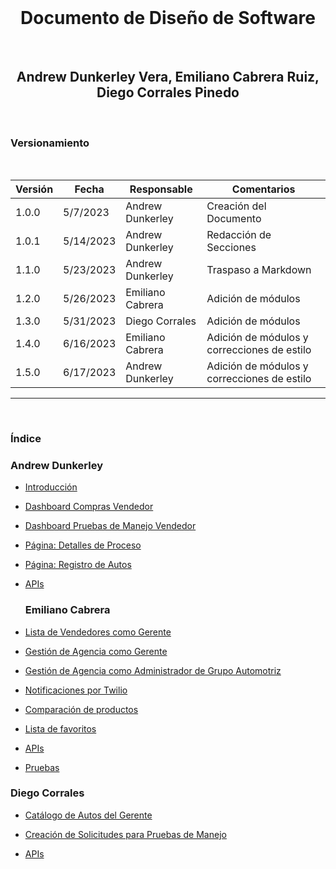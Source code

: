 <div align="center">
  </br>
  <h1 class="title">Documento de Diseño de Software</h1>
  </br>
  <h2 class="subtitle">Andrew Dunkerley Vera, Emiliano Cabrera Ruiz, Diego Corrales Pinedo</h2>
  </br>
</div>

<div class="subtitle">
  <h3>Versionamiento</h3>
  </br>

  | Versión | Fecha     | Responsable      | Comentarios                                 |
  | ------- | --------- | ---------------- | ------------------------------------------- |
  | 1.0.0   | 5/7/2023  | Andrew Dunkerley | Creación del Documento                      |
  | 1.0.1   | 5/14/2023 | Andrew Dunkerley | Redacción de Secciones                      |
  | 1.1.0   | 5/23/2023 | Andrew Dunkerley | Traspaso a Markdown                         |
  | 1.2.0   | 5/26/2023 | Emiliano Cabrera | Adición de módulos                          |
  | 1.3.0   | 5/31/2023 | Diego Corrales   | Adición de módulos                          |
  | 1.4.0   | 6/16/2023 | Emiliano Cabrera | Adición de módulos y correcciones de estilo |
  | 1.5.0   | 6/17/2023 | Andrew Dunkerley | Adición de módulos y correcciones de estilo |

</div>

---
</br>
<h3 class="subtitle">Índice</h3>

<h3 class="subtitle">Andrew Dunkerley</h3>

- [Introducción](Documentacion%203a47ce1847ab4b59ae57344d5f692bb2/Introduccion%20a6da8d5c62d1491597e1daae59981179.md)

- [Dashboard Compras Vendedor](Documentacion%203a47ce1847ab4b59ae57344d5f692bb2/Dashboard%20Compras%20Vendedor%202e08b1d5cfc2455b98882ef5d97d47ae.md)

- [Dashboard Pruebas de Manejo Vendedor](Documentacion%203a47ce1847ab4b59ae57344d5f692bb2/Dashboard%20Pruebas%20de%20Manejo%20Vendedor%208e814c5cbd474344a54a009d2e81c972.md)

- [Página: Detalles de Proceso](Documentacion%203a47ce1847ab4b59ae57344d5f692bb2/Pagina%20Detalles%20de%20Proceso%2000ebfb0620b6428da7d9d9d8c4a0050a.md)

- [Página: Registro de Autos](Documentacion%203a47ce1847ab4b59ae57344d5f692bb2/Pagina%20Registro%20de%20Autos%20e3697a73a5e8416fbd0ca8412c56bede.md)

- [APIs](Documentacion%203a47ce1847ab4b59ae57344d5f692bb2/APIs%2001b022e1b6b2453faf9e457af4dd7c7c.md)

  <h3 class="subtitle">Emiliano Cabrera</h3>

- [Lista de Vendedores como Gerente](Final%20Documentation%20e7c3113b6b864f84b54f7664d9d53e40/Lista%20de%20Vendedores%20como%20Gerente%20d6c791abb3784056ba376ba6f1965719.md)

- [Gestión de Agencia como Gerente](Final%20Documentation%20e7c3113b6b864f84b54f7664d9d53e40/Gestio%CC%81n%20de%20Agencia%20como%20Gerente%2039b7f328d4b24fb3b1487699bf14b758.md)

- [Gestión de Agencia como Administrador de Grupo Automotriz](Final%20Documentation%20e7c3113b6b864f84b54f7664d9d53e40/Gestio%CC%81n%20de%20Agencia%20como%20Administrador%20de%20Grupo%20Au%209417d5258c8e423d90a983445b6ec01a.md)

- [Notificaciones por Twilio](Final%20Documentation%20e7c3113b6b864f84b54f7664d9d53e40/Notificaciones%20por%20Twilio%20dc17b6062fa84c6eabef2fdb017c5b3b.md)

- [Comparación de productos](Final%20Documentation%20e7c3113b6b864f84b54f7664d9d53e40/Comparacio%CC%81n%20de%20productos%205a7d2ae2f8bd49138afc7502c2c698f1.md)

- [Lista de favoritos](Final%20Documentation%20e7c3113b6b864f84b54f7664d9d53e40/Lista%20de%20favoritos%207ade0599392b43e1aacd9c5af7a686e6.md)

- [APIs](Final%20Documentation%20e7c3113b6b864f84b54f7664d9d53e40/APIs%20059691d154ad421abbf7f195cee48c5c.md)

- [Pruebas](Final%20Documentation%20e7c3113b6b864f84b54f7664d9d53e40/Pruebas%20b2896060cbea4a73b56f84c3fc288dcd.md)

<h3 class="subtitle">Diego Corrales</h3>

- [Catálogo de Autos del Gerente](SDD%20A01781631%202d18d24397e646f9b940386130104832/Cata%CC%81logo%20de%20Autos%20Gerente%20e22ac2ca51284d049de39820656786f9.md)

- [Creación de Solicitudes para Pruebas de Manejo](SDD%20A01781631%202d18d24397e646f9b940386130104832/Creacio%CC%81n%20de%20Solicitudes%20para%20Pruebas%20de%20Manejo%2080c5e17b06dd44d8937d46f26c0b38e8.md)

- [APIs](SDD%20A01781631%202d18d24397e646f9b940386130104832/APIs%20e10aff3c50d44cea902a66f24d4a02bf.md)
